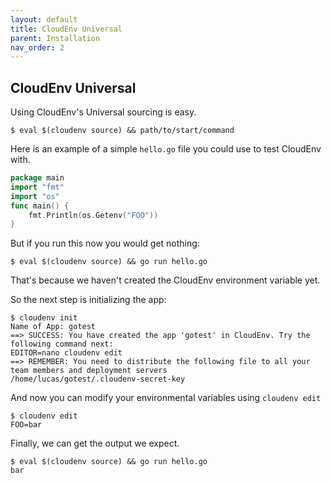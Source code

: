 ```yaml
---
layout: default
title: CloudEnv Universal
parent: Installation
nav_order: 2
---
```


## CloudEnv Universal

Using CloudEnv's Universal sourcing is easy.

```console
$ eval $(cloudenv source) && path/to/start/command
```

Here is an example of a simple `hello.go` file you could use to test CloudEnv with.

```go
package main
import "fmt"
import "os"
func main() {
    fmt.Println(os.Getenv("FOO"))
}
```

But if you run this now you would get nothing:

```console
$ eval $(cloudenv source) && go run hello.go

```

That's because we haven't created the CloudEnv environment variable yet.

So the next step is initializing the app:

```console
$ cloudenv init
Name of App: gotest
==> SUCCESS: You have created the app 'gotest' in CloudEnv. Try the following command next:
EDITOR=nano cloudenv edit
==> REMEMBER: You need to distribute the following file to all your team members and deployment servers
/home/lucas/gotest/.cloudenv-secret-key
```

And now you can modify your environmental variables using `cloudenv edit`

```console
$ cloudenv edit
FOO=bar
```

Finally, we can get the output we expect.

```console
$ eval $(cloudenv source) && go run hello.go
bar
```

